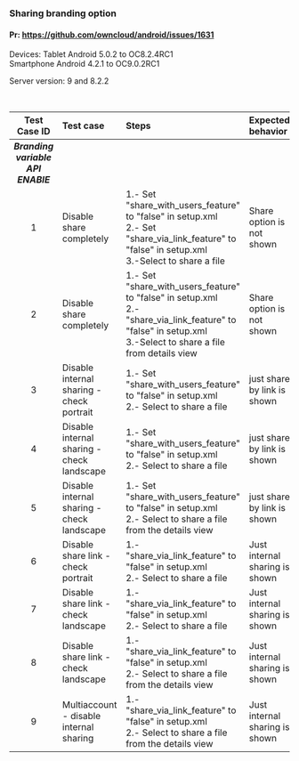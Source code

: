 ### Sharing branding option

#### Pr: https://github.com/owncloud/android/issues/1631

Devices: Tablet Android 5.0.2 to OC8.2.4RC1 <br>
         Smartphone Android 4.2.1 to OC9.0.2RC1


Server version: 9 and 8.2.2

<br>
 
Test Case ID | Test case     | Steps   | Expected behavior | Result | Related Comments
|:----:|:------------- |:-------------------|:-------------|:-------------:|:----------
***Branding variable API ENABlE***|
1|Disable share completely| 1.- Set "share_with_users_feature" to "false" in setup.xml <br> 2.- Set "share_via_link_feature" to "false" in setup.xml <br> 3.-Select to share a file| Share option is not shown | P s4.2.1 t5.0.2
2 |Disable share completely| 1.- Set "share_with_users_feature" to "false" in setup.xml <br> 2.- "share_via_link_feature" to "false" in setup.xml <br> 3.-Select to share a file from details view | Share option is not shown | P s4.2.1 t5.0.2
3 |Disable internal sharing - check portrait| 1.- Set "share_with_users_feature" to "false" in setup.xml <br> 2.- Select to share a file | just share by link is shown |  P s4.2.1 t5.0.2
4 |Disable internal sharing - check landscape| 1.- Set "share_with_users_feature" to "false" in setup.xml <br> 2.- Select to share a file | just share by link is shown |  P s4.2.1 t5.0.2
5 |Disable internal sharing - check landscape| 1.- Set "share_with_users_feature" to "false" in setup.xml <br> 2.- Select to share a file from the details view| just share by link is shown |  P s4.2.1 t5.0.2
6 |Disable share link - check portrait| 1.- "share_via_link_feature" to "false" in setup.xml <br> 2.- Select to share a file | Just internal sharing is shown | P s4.2.1 t5.0.2
7 |Disable share link - check landscape| 1.- "share_via_link_feature" to "false" in setup.xml <br> 2.- Select to share a file | Just internal sharing is shown | P s4.2.1 t5.0.2
8 |Disable share link - check landscape| 1.- "share_via_link_feature" to "false" in setup.xml <br> 2.- Select to share a file from the details view | Just internal sharing is shown | P s4.2.1 t5.0.2
9 |Multiaccount - disable internal sharing| 1.- "share_via_link_feature" to "false" in setup.xml <br> 2.- Select to share a file from the details view | Just internal sharing is shown | P s4.2.1 t5.0.2


